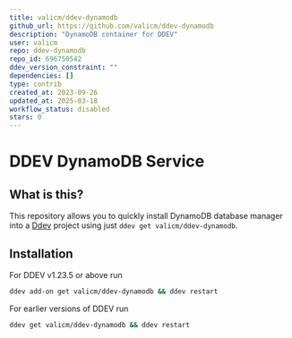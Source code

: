```yaml
---
title: valicm/ddev-dynamodb
github_url: https://github.com/valicm/ddev-dynamodb
description: "DynamoDB container for DDEV"
user: valicm
repo: ddev-dynamodb
repo_id: 696750542
ddev_version_constraint: ""
dependencies: []
type: contrib
created_at: 2023-09-26
updated_at: 2025-03-18
workflow_status: disabled
stars: 0
---
```


# DDEV DynamoDB Service

## What is this?

This repository allows you to quickly install DynamoDB database manager into a [Ddev](https://ddev.readthedocs.io) project using just `ddev get valicm/ddev-dynamodb`.


## Installation

For DDEV v1.23.5 or above run

```sh
ddev add-on get valicm/ddev-dynamodb && ddev restart
```

For earlier versions of DDEV run

```sh
ddev get valicm/ddev-dynamodb && ddev restart
```

